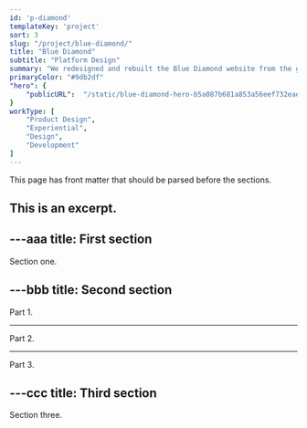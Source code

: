 ```yaml
---
id: 'p-diamond'
templateKey: 'project'
sort: 3
slug: "/project/blue-diamond/"
title: "Blue Diamond"
subtitle: "Platform Design"
summary: "We redesigned and rebuilt the Blue Diamond website from the ground-up."
primaryColor: "#9db2df"
"hero": {
    "publicURL":  "/static/blue-diamond-hero-b5a087b681a853a56eef732eae348d40.jpg"
}
workType: [
    "Product Design",
    "Experiential",
    "Design",
    "Development"
]
---
```


This page has front matter that should be parsed before the sections.

This is an excerpt.
---

---aaa
title: First section
---

Section one.

---bbb
title: Second section
---

Part 1.

---

Part 2.

---

Part 3.

---ccc
title: Third section
---

Section three.
